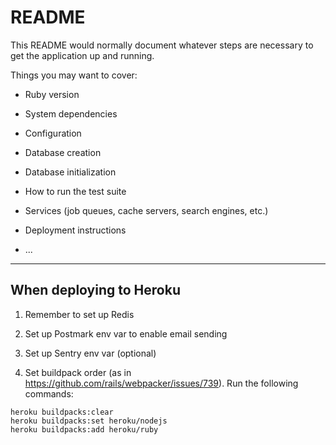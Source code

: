 # README

This README would normally document whatever steps are necessary to get the
application up and running.

Things you may want to cover:

* Ruby version

* System dependencies

* Configuration

* Database creation

* Database initialization

* How to run the test suite

* Services (job queues, cache servers, search engines, etc.)

* Deployment instructions

* ...

---

## When deploying to Heroku

1. Remember to set up Redis

2. Set up Postmark env var to enable email sending

3. Set up Sentry env var (optional)

4. Set buildpack order (as in https://github.com/rails/webpacker/issues/739). Run the following commands:

```
heroku buildpacks:clear
heroku buildpacks:set heroku/nodejs
heroku buildpacks:add heroku/ruby
```
